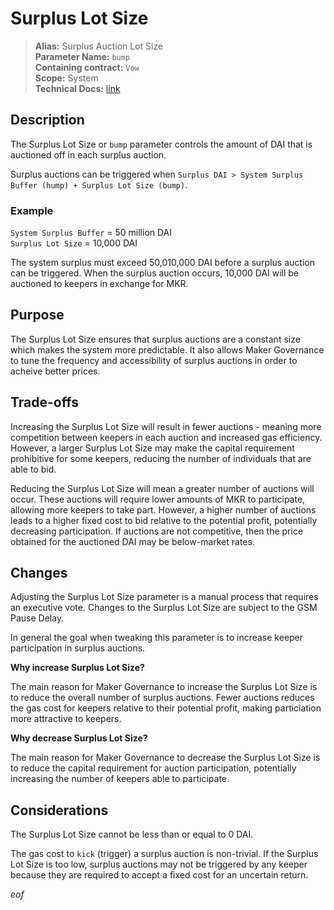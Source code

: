 # Surplus Lot Size

>**Alias:** Surplus Auction Lot Size  
>**Parameter Name:** `bump`  
>**Containing contract:** `Vow`  
>**Scope:** System  
>**Technical Docs:** [link](https://docs.makerdao.com/smart-contract-modules/system-stabilizer-module/vow-detailed-documentation)  

## Description
The Surplus Lot Size or `bump` parameter controls the amount of DAI that is auctioned off in each surplus auction.

Surplus auctions can be triggered when `Surplus DAI > System Surplus Buffer (hump) + Surplus Lot Size (bump)`.

### Example

`System Surplus Buffer` = 50 million DAI  
`Surplus Lot Size` = 10,000 DAI

The system surplus must exceed 50,010,000 DAI before a surplus auction can be triggered. When the surplus auction occurs, 10,000 DAI will be auctioned to keepers in exchange for MKR.

## Purpose

The Surplus Lot Size ensures that surplus auctions are a constant size which makes the system more predictable. It also allows Maker Governance to tune the frequency and accessibility of surplus auctions in order to acheive better prices.

## Trade-offs

Increasing the Surplus Lot Size will result in fewer auctions - meaning more competition between keepers in each auction and increased gas efficiency. However, a larger Surplus Lot Size may make the capital requirement prohibitive for some keepers, reducing the number of individuals that are able to bid.

Reducing the Surplus Lot Size will mean a greater number of auctions will occur. These auctions will require lower amounts of MKR to participate, allowing more keepers to take part. However, a higher number of auctions leads to a higher fixed cost to bid relative to the potential profit, potentially decreasing participation. If auctions are not competitive, then the price obtained for the auctioned DAI may be below-market rates.

## Changes
Adjusting the Surplus Lot Size parameter is a manual process that requires an executive vote. Changes to the Surplus Lot Size are subject to the GSM Pause Delay.

In general the goal when tweaking this parameter is to increase keeper participation in surplus auctions.

**Why increase Surplus Lot Size?**

The main reason for Maker Governance to increase the Surplus Lot Size is to reduce the overall number of surplus auctions. Fewer auctions reduces the gas cost for keepers relative to their potential profit, making particiation more attractive to keepers.

**Why decrease Surplus Lot Size?**

The main reason for Maker Governance to decrease the Surplus Lot Size is to reduce the capital requirement for auction participation, potentially increasing the number of keepers able to participate.
 
 ## Considerations
 
The Surplus Lot Size cannot be less than or equal to 0 DAI.

The gas cost to `kick` (trigger) a surplus auction is non-trivial. If the Surplus Lot Size is too low, surplus auctions may not be triggered by any keeper because they are required to accept a fixed cost for an uncertain return.

$eof$